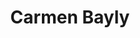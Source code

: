 ---
layout: member
weight: 200
title: Carmen Bayly
description: >
  Graduate Student, Genome Sciences and Technology
img: /img/members/vgyadav.jpg
program: BASc
status: grad
year_end: 
year_start: 2017
email: siang [at] alumni.ubc.ca
biography: >
  Ngai To recently graduated from UBC with distinction in chemical engineering (minor in computer science).
project: >
  Summer 2017 NSERC USRA project on machine learning and process control.
linkedin: https://www.linkedin.com/in/c-siang-lim-98535048
homepage: http://www.siang.ca 
---